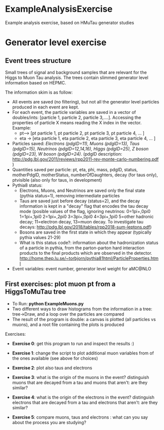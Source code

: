 # ExampleAnalysisExercise
Example analysis exercise, based on HMuTau generator studies

# Generator level exercise

## Event trees structure

Small trees of signal and background samples that are relevant for the Higgs to Muon Tau analysis.  The trees contain slimmed generator level information based on HEPMC. 

The information skim is as follow: 
- All events are saved (no filtering), but not all the generator level particles produced in each event are kept.
- For each event, the particle variables are saved in a vector of doubles/ints: [particle 1, particle 2, particle 3,....]. Accessing the properties of particle X means reading the X index in the vector. Example:
    - pt--> [pt particle 1, pt particle 2, pt particle 3, pt particle 4, ... ] 
    - eta -> [eta particle 1, eta particle 2, eta particle 3, eta particle 4, ... ] 
- Particles saved: *Electrons (pdgID=11), Muons (pdgID=13), Taus (pdgID=15), Neutrinos (pdgID=12,14,16), Higgs (pdgID=25), Z boson (pdgID=23), W boson (pdgID=24)*.  (pdgID description: http://pdg.lbl.gov/2011/reviews/rpp2011-rev-monte-carlo-numbering.pdf )
- Quantities saved per particle: pt, eta, phi, mass, pdgID, status, motherPdgID, motherStatus, numberOfDaughters, decay (for taus only), ptvisible (also only for taus, in development)
- Pythia8 status:  
    - Electrons, Muons, and Neutrinos are saved only the final state (pythia status=1),  removing intermediate particles 
    - Taus are saved just before decay (status=2), and the decay information is kept in a "decay" flag that encodes the tau decay mode (posible values of the flag, ignoring neutrinos: 0=1pi+,0pi0 1=1pi+,1pi0  2=1pi+,2pi0 3=3pi+,0pi0 4=3pi+,1pi0 5=other hadronic decay; 11=electron decay, 13=muon decay. To investigate tau decays: http://pdg.lbl.gov/2018/tables/rpp2018-sum-leptons.pdf) 
    - Bosons are saved in the first state in which they appear (typically pythia values 21-29)
    - What is this status code?: information about the hadronization status of a particle in pythia, from the parton-parton hard interaction products to the final products which are observed in the detector.  http://home.thep.lu.se/~torbjorn/pythia81html/ParticleProperties.html 
- Event variables: event number, generator level weight for aMC@NLO


## First exercises: plot muon pt from a HiggsToMuTau tree 

- To Run:  **python ExampleMuons.py**
- Two different ways to draw histograms from the information in a tree: tree->Draw, and a loop over the particles are compared
- The result of the program is double: a canvas is plotted (all particles vs muons), and a root file containing the plots is produced 

Exercises: 
- **Exercise 0**: get this program to run and inspect the results :)

- **Exercise 1**: change the script to plot additional muon variables from of the ones available (see above for choices)
- **Exercise 2**: plot also taus and electrons 
- **Exercise 3**: what is the origin of the muons in the event? distinguish muons that are decayed from a tau and muons that aren't: are they similar? 
- **Exercise 4**: what is the origin of the electrons in the event? distinguish electrons that are decayed from a tau and electrons that aren't: are they similar? 
- **Exercise 5**: compare muons, taus and electrons : what can you say about the process you are studying? 

 
    
 
